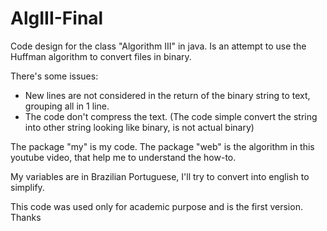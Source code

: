 # AlgIII-Final

Code design for the class "Algorithm III" in java.
Is an attempt to use the Huffman algorithm to convert files in binary.

There's some issues:
 - New lines are not considered in the return of the binary string to text, grouping all in 1 line.
 - The code don't compress the text. (The code simple convert the string into other string looking like binary, is not actual binary)
 
The package "my" is my code.
The package "web" is the algorithm in this youtube video, that help me to understand the how-to.

My variables are in Brazilian Portuguese, I'll try to convert into english to simplify.

This code was used only for academic purpose and is the first version.
Thanks

